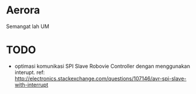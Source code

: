 # Aerora

Semangat lah UM

# TODO 
 - optimasi komunikasi SPI Slave Robovie Controller dengan menggunakan interupt.
 	ref: http://electronics.stackexchange.com/questions/107146/avr-spi-slave-with-interrupt
